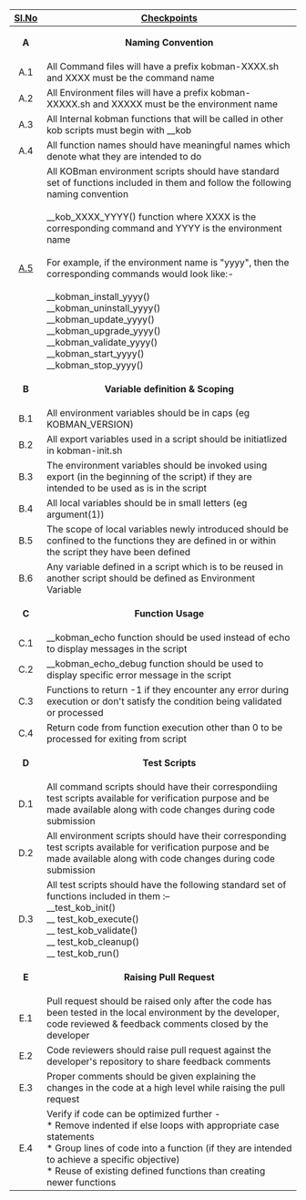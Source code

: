 |     <ins> Sl.No <ins>       |    <ins> Checkpoints <ins>       |
|:----:|-----------|
| **A** | <p align=center>**Naming Convention**</p> |
|A.1|All Command files will have a prefix kobman-XXXX.sh and  XXXX must be the command name|
|A.2|All Environment files will have a prefix kobman-XXXXX.sh and XXXXX  must be the environment name|
|A.3|All Internal kobman functions that will be called in other kob scripts must begin with __kob|
|A.4|All function names should have meaningful names which denote what they are intended to do|
|[A.5](#)|All KOBman  environment scripts should have standard set of functions included in them and follow the following naming convention <br> <br>__kob_XXXX_YYYY() function  where XXXX is the corresponding command and YYYY is the environment name <br> <br> For example, if the environment name is "yyyy", then the corresponding commands would look like:- <br> <br> __kobman_install_yyyy() <br> __kobman_uninstall_yyyy() <br> __kobman_update_yyyy() <br> __kobman_upgrade_yyyy() <br> __kobman_validate_yyyy() <br> __kobman_start_yyyy() <br> __kobman_stop_yyyy()     
| **B** | <p align=center>**Variable definition & Scoping**</p> |
|B.1|All environment variables should be in caps (eg KOBMAN_VERSION)|
|B.2|All export variables used in a script should be initiatlized in kobman-init.sh|
|B.3|The environment variables should be invoked using export (in the beginning of the script) if they are intended to be used as is in the script|
|B.4|All local variables should be in small letters (eg argument(1))|
|B.5|The scope of local variables newly introduced should be confined to the functions they are defined in or within the script they have been defined|
|B.6|Any variable defined in a script which is to be reused in another script should be defined as Environment Variable|
| **C** | <p align=center>**Function Usage**</p> |
|C.1| __kobman_echo function should be used instead of echo to display messages in the script|
|C.2| __kobman_echo_debug function should be used to display specific error message in the script|
|C.3|Functions to return -1 if they encounter any error during execution or don't satisfy the condition being validated or processed|
|C.4|Return code from function execution other than 0 to be processed for exiting from script|
| **D** | <p align=center>**Test Scripts**</p> |
|D.1|All command scripts should have their correspondiing test scripts available for verification purpose and be made available along with code changes during code submission|
|D.2|All environment scripts should have their corresponding test scripts available for verification purpose and be made available along with code changes during code submission|
|D.3|All test scripts should have the following standard set of functions included in them :– <br> __test_kob_init() <br> __ test_kob_execute() <br> __ test_kob_validate() <br> __ test_kob_cleanup() <br> __ test_kob_run()|
|**E**| <p align=center>**Raising Pull Request**</p> |
|E.1|Pull request should be raised only after the code has been tested in the local environment by the developer, code reviewed & feedback comments closed by the developer|
|E.2|Code reviewers should raise pull request against the developer's repository to share feedback comments|
|E.3|Proper comments should be given explaining the changes in the code at a high level while raising the pull request|
|E.4|Verify if code can be optimized further - <br> * Remove indented if else loops with appropriate case statements <br> * Group lines of code into a function (if they are intended to achieve a specific objective) <br> * Reuse of existing defined functions than creating newer functions|
     
     
     
    
    
